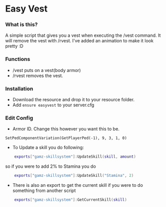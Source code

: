 # Easy Vest

### What is this?
A simple script that gives you a vest when executing the /vest command. It will remove the vest with /rvest.
I've added an animation to make it look pretty :D

### Functions
- /vest puts on a vest(body armor)
- /rvest removes the vest.

### Installation
- Download the resource and drop it to your resource folder.
- Add ``ensure easyvest`` to your server.cfg

### Edit Config
- Armor ID. Change this however you want this to be.
```
SetPedComponentVariation(GetPlayerPed(-1), 9, 3, 1, 0)
```

- To Update a skill you do following:
```lua
    exports["gamz-skillsystem"]:UpdateSkill(skill, amount)
```
  so if you were to add 2% to Stamina you do
```lua
    exports["gamz-skillsystem"]:UpdateSkill("Stamina", 2)
```
- There is also an export to get the current skill if you were to do something from another script
```lua
    exports["gamz-skillsystem"]:GetCurrentSkill(skill)
```

